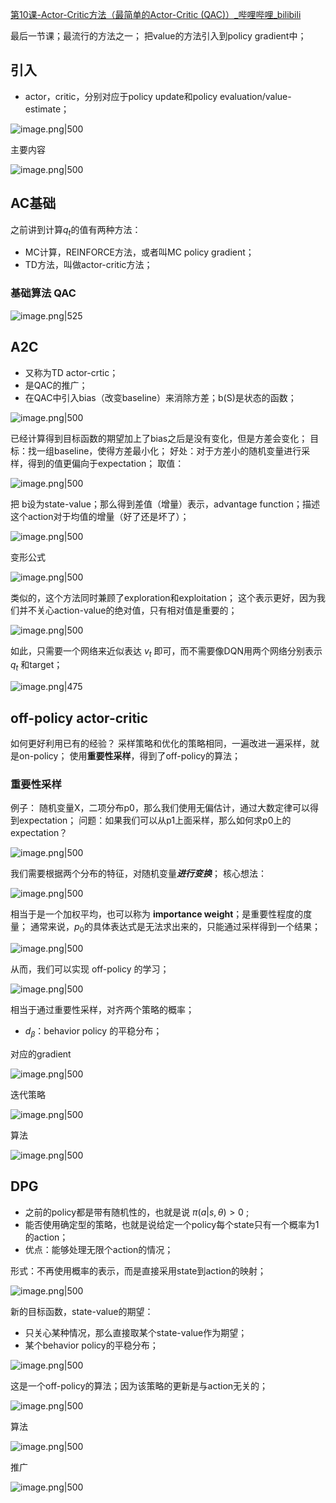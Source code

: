 [第10课-Actor-Critic方法（最简单的Actor-Critic (QAC)）\_哔哩哔哩\_bilibili](https://www.bilibili.com/video/BV1sd4y167NS?p=52&spm_id_from=pageDriver&vd_source=3f4448c688c0096124dbfa48b0a085c3)

最后一节课；最流行的方法之一；
把value的方法引入到policy gradient中；

## 引入
- actor，critic，分别对应于policy update和policy evaluation/value-estimate；

![image.png|500](https://raw.githubusercontent.com/Shichun-Liu/images-on-picgo/main/pics/20231216184458.png)

主要内容

![image.png|500](https://raw.githubusercontent.com/Shichun-Liu/images-on-picgo/main/pics/20231216184722.png)

## AC基础

之前讲到计算$q_t$的值有两种方法：
- MC计算，REINFORCE方法，或者叫MC policy gradient； 
- TD方法，叫做actor-critic方法；

### 基础算法 QAC

![image.png|525](https://raw.githubusercontent.com/Shichun-Liu/images-on-picgo/main/pics/20231216202903.png)

## A2C
- 又称为TD actor-crtic；
- 是QAC的推广；
- 在QAC中引入bias（改变baseline）来消除方差；b(S)是状态的函数；

![image.png|500](https://raw.githubusercontent.com/Shichun-Liu/images-on-picgo/main/pics/20231216203510.png)

已经计算得到目标函数的期望加上了bias之后是没有变化，但是方差会变化；
目标：找一组baseline，使得方差最小化；
好处：对于方差小的随机变量进行采样，得到的值更偏向于expectation；
取值：

![image.png|500](https://raw.githubusercontent.com/Shichun-Liu/images-on-picgo/main/pics/20231216211550.png)

把 b设为state-value；那么得到差值（增量）表示，advantage function；描述这个action对于均值的增量（好了还是坏了）；

![image.png|500](https://raw.githubusercontent.com/Shichun-Liu/images-on-picgo/main/pics/20231216212011.png)

变形公式

![image.png|500](https://raw.githubusercontent.com/Shichun-Liu/images-on-picgo/main/pics/20231216212115.png)

类似的，这个方法同时兼顾了exploration和exploitation；
这个表示更好，因为我们并不关心action-value的绝对值，只有相对值是重要的；

![image.png|500](https://raw.githubusercontent.com/Shichun-Liu/images-on-picgo/main/pics/20231216212413.png)

如此，只需要一个网络来近似表达 $v_t$ 即可，而不需要像DQN用两个网络分别表示 $q_t$ 和target；

![image.png|475](https://raw.githubusercontent.com/Shichun-Liu/images-on-picgo/main/pics/20231216212719.png)

## off-policy actor-critic

如何更好利用已有的经验？
采样策略和优化的策略相同，一遍改进一遍采样，就是on-policy；
使用**重要性采样**，得到了off-policy的算法；


### 重要性采样 

例子：
随机变量X，二项分布p0，那么我们使用无偏估计，通过大数定律可以得到expectation；
问题：如果我们可以从p1上面采样，那么如何求p0上的expectation？

![image.png|500](https://raw.githubusercontent.com/Shichun-Liu/images-on-picgo/main/pics/20231216222126.png)

我们需要根据两个分布的特征，对随机变量***进行变换***；
核心想法：

![image.png|500](https://raw.githubusercontent.com/Shichun-Liu/images-on-picgo/main/pics/20231216222427.png)

相当于是一个加权平均，也可以称为 **importance weight**；是重要性程度的度量；
通常来说，$p_0$的具体表达式是无法求出来的，只能通过采样得到一个结果；

![image.png|500](https://raw.githubusercontent.com/Shichun-Liu/images-on-picgo/main/pics/20231216223205.png)

从而，我们可以实现 off-policy 的学习；

![image.png|500](https://raw.githubusercontent.com/Shichun-Liu/images-on-picgo/main/pics/20231216225930.png)

相当于通过重要性采样，对齐两个策略的概率；
- $d_\beta$：behavior policy 的平稳分布；

对应的gradient

![image.png|500](https://raw.githubusercontent.com/Shichun-Liu/images-on-picgo/main/pics/20231216230739.png)

迭代策略

![image.png|500](https://raw.githubusercontent.com/Shichun-Liu/images-on-picgo/main/pics/20231216234033.png)

算法

![image.png|500](https://raw.githubusercontent.com/Shichun-Liu/images-on-picgo/main/pics/20231216234259.png)

## DPG
- 之前的policy都是带有随机性的，也就是说 $\pi(a|s, \theta)>0$ ;
- 能否使用确定型的策略，也就是说给定一个policy每个state只有一个概率为1的action；
- 优点：能够处理无限个action的情况；

形式：不再使用概率的表示，而是直接采用state到action的映射；

![image.png|500](https://raw.githubusercontent.com/Shichun-Liu/images-on-picgo/main/pics/20231216235204.png)

新的目标函数，state-value的期望：
- 只关心某种情况，那么直接取某个state-value作为期望；
- 某个behavior policy的平稳分布；

![image.png|500](https://raw.githubusercontent.com/Shichun-Liu/images-on-picgo/main/pics/20231216235626.png)

这是一个off-policy的算法；因为该策略的更新是与action无关的；

![image.png|500](https://raw.githubusercontent.com/Shichun-Liu/images-on-picgo/main/pics/20231216235854.png)


算法

![image.png|500](https://raw.githubusercontent.com/Shichun-Liu/images-on-picgo/main/pics/20231216235957.png)

推广

![image.png|500](https://raw.githubusercontent.com/Shichun-Liu/images-on-picgo/main/pics/20231217000227.png)


